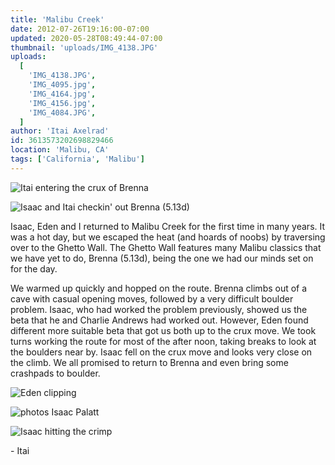 ```yaml
---
title: 'Malibu Creek'
date: 2012-07-26T19:16:00-07:00
updated: 2020-05-28T08:49:44-07:00
thumbnail: 'uploads/IMG_4138.JPG'
uploads:
  [
    'IMG_4138.JPG',
    'IMG_4095.jpg',
    'IMG_4164.jpg',
    'IMG_4156.jpg',
    'IMG_4084.JPG',
  ]
author: 'Itai Axelrad'
id: 3613573202698829466
location: 'Malibu, CA'
tags: ['California', 'Malibu']
---
```


![Itai entering the crux of Brenna](uploads/IMG_4138.JPG)

![Isaac and Itai checkin' out Brenna (5.13d)](uploads/IMG_4095.jpg)

Isaac, Eden and I returned to Malibu Creek for the first time in many years. It was a hot day, but we escaped the heat (and hoards of noobs) by traversing over to the Ghetto Wall. The Ghetto Wall features many Malibu classics that we have yet to do, Brenna (5.13d), being the one we had our minds set on for the day.

We warmed up quickly and hopped on the route. Brenna climbs out of a cave with casual opening moves, followed by a very difficult boulder problem. Isaac, who had worked the problem previously, showed us the beta that he and Charlie Andrews had worked out. However, Eden found different more suitable beta that got us both up to the crux move. We took turns working the route for most of the after noon, taking breaks to look at the boulders near by. Isaac fell on the crux move and looks very close on the climb. We all promised to return to Brenna and even bring some crashpads to boulder.

![Eden clipping](uploads/IMG_4164.jpg)

![photos Isaac Palatt](uploads/IMG_4156.jpg)

![Isaac hitting the crimp](uploads/IMG_4084.JPG)

\- Itai
